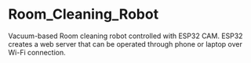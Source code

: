 # Room_Cleaning_Robot
Vacuum-based Room cleaning robot controlled with ESP32 CAM. ESP32 creates a web server that can be operated through phone or laptop over Wi-Fi connection.
